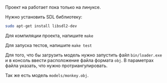 Проект на работает пока только на линуксе.

Нужно установить SDL библиотеку:
```bash
sudo apt-get install libsdl2-dev
```

Для компиляции проекта, напишите `make`

Для запуска тестов, напишите `make test`

Для того, что бы загрузить модель нужно запустить файл `bin/loader.exe` и в консоль ввести расположение файла формата `obj`. В параметрах файла указать, что нужно протриангулировать.

Так же есть модель `models/monkey.obj`.
